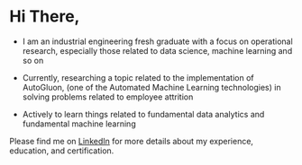 # Hi There,  
- I am an industrial engineering fresh graduate with a focus on operational research, especially those related to data science, machine learning and so on

- Currently, researching a topic related to the implementation of AutoGluon, (one of the Automated Machine Learning technologies) in solving problems related to employee attrition

- Actively to learn things related to fundamental data analytics and fundamental machine learning 

Please find me on [LinkedIn](https://www.linkedin.com/in/mohamad-ewo-muliyono-zees-772275222/) for more details about my experience, education, and certification.
